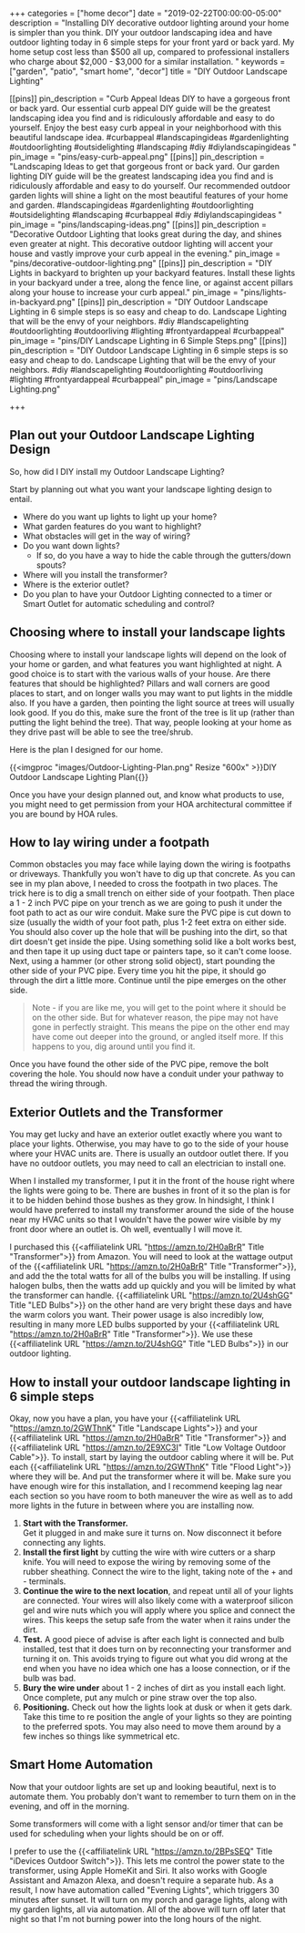 +++
categories = ["home decor"]
date = "2019-02-22T00:00:00-05:00"
description = "Installing DIY decorative outdoor lighting around your home is simpler than you think.  DIY your outdoor landscaping idea and have outdoor lighting today in 6 simple steps for your front yard or back yard.  My home setup cost less than $500 all up, compared to professional installers who charge about $2,000 - $3,000 for a similar installation. "
keywords = ["garden", "patio", "smart home", "decor"]
title = "DIY Outdoor Landscape Lighting"

[[pins]]
pin_description = "Curb Appeal Ideas DIY to have a gorgeous front or back yard.  Our essential curb appeal DIY guide will be the greatest landscaping idea you find and is ridiculously affordable and easy to do yourself. Enjoy the best easy curb appeal in your neighborhood with this beautiful landscape idea. #curbappeal #landscapingideas #gardenlighting #outdoorlighting #outsidelighting #landscaping  #diy #diylandscapingideas  "
pin_image = "pins/easy-curb-appeal.png"
[[pins]]
pin_description = "Landscaping Ideas to get that gorgeous front or back yard.  Our garden lighting DIY guide will be the greatest landscaping idea you find and is ridiculously affordable and easy to do yourself. Our recommended outdoor garden lights will shine a light on the most beautiful features of your home and garden. #landscapingideas #gardenlighting #outdoorlighting #outsidelighting #landscaping #curbappeal #diy #diylandscapingideas  "
pin_image = "pins/landscaping-ideas.png"
[[pins]]
pin_description = "Decorative Outdoor Lighting that looks great during the day, and shines even greater at night.  This decorative outdoor lighting will accent your house and vastly improve your curb appeal in the evening."
pin_image = "pins/decorative-outdoor-lighting.png"
[[pins]]
pin_description = "DIY Lights in backyard to brighten up your backyard features.  Install these lights in your backyard under a tree, along the fence line, or against accent pillars along your house to increase your curb appeal."
pin_image = "pins/lights-in-backyard.png"
[[pins]]
pin_description = "DIY Outdoor Landscape Lighting in 6 simple steps is so easy and cheap to do. Landscape Lighting that will be the envy of your neighbors. #diy #landscapelighting #outdoorlighting #outdoorliving #lighting #frontyardappeal #curbappeal"
pin_image = "pins/DIY Landscape Lighting in 6 Simple Steps.png"
[[pins]]
pin_description = "DIY Outdoor Landscape Lighting in 6 simple steps is so easy and cheap to do. Landscape Lighting that will be the envy of your neighbors. #diy #landscapelighting #outdoorlighting #outdoorliving #lighting #frontyardappeal #curbappeal"
pin_image = "pins/Landscape Lighting.png"

+++
## Plan out your Outdoor Landscape Lighting Design

So, how did I DIY install my Outdoor Landscape Lighting?

Start by planning out what you want your landscape lighting design to entail.

* Where do you want up lights to light up your home?
* What garden features do you want to highlight?
* What obstacles will get in the way of wiring?
* Do you want down lights?
  * If so, do you have a way to hide the cable through the gutters/down spouts?
* Where will you install the transformer?
* Where is the exterior outlet?
* Do you plan to have your Outdoor Lighting connected to a timer or Smart Outlet for automatic scheduling and control?

## Choosing where to install your landscape lights

Choosing where to install your landscape lights will depend on the look of your home or garden, and what features you want highlighted at night.  A good choice is to start with the various walls of your house.  Are there features that should be highlighted?  Pillars and wall corners are good places to start, and on longer walls you may want to put lights in the middle also.  If you have a garden, then pointing the light source at trees will usually look good.  If you do this, make sure the front of the tree is lit up (rather than putting the light behind the tree).  That way, people looking at your home as they drive past will be able to see the tree/shrub.

Here is the plan I designed for our home.

{{<imgproc "images/Outdoor-Lighting-Plan.png" Resize "600x" >}}DIY Outdoor Landscape Lighting Plan{{</imgproc>}}

Once you have your design planned out, and know what products to use, you might need to get permission from your HOA architectural committee if you are bound by HOA rules.

## How to lay wiring under a footpath

Common obstacles you may face while laying down the wiring is footpaths or driveways.  Thankfully you won't have to dig up that concrete.  As you can see in my plan above, I needed to cross the footpath in two places.  The trick here is to dig a small trench on either side of your footpath.  Then place a 1 - 2 inch PVC pipe on your trench as we are going to push it under the foot path to act as our wire conduit.  Make sure the PVC pipe is cut down to size (usually the width of your foot path, plus 1-2 feet extra on either side. You should also cover up the hole that will be pushing into the dirt, so that dirt doesn't get inside the pipe.  Using something solid like a bolt works best, and then tape it up using duct tape or painters tape, so it can't come loose.  Next, using a hammer (or other strong solid object), start pounding the other side of your PVC pipe.  Every time you hit the pipe, it should go through the dirt a little more.  Continue until the pipe emerges on the other side.

> Note - if you are like me, you will get to the point where it should be on the other side.  But for whatever reason, the pipe may not have gone in perfectly straight.  This means the pipe on the other end may have come out deeper into the ground, or angled itself more.  If this happens to you, dig around until you find it.

Once you have found the other side of the PVC pipe, remove the bolt covering the hole.  You should now have a conduit under your pathway to thread the wiring through.

## Exterior Outlets and the Transformer

You may get lucky and have an exterior outlet exactly where you want to place your lights.  Otherwise, you may have to go to the side of your house where your HVAC units are.  There is usually an outdoor outlet there.  If you have no outdoor outlets, you may need to call an electrician to install one.

When I installed my transformer, I put it in the front of the house right where the lights were going to be. There are bushes in front of it so the plan is for it to be hidden behind those bushes as they grow. In hindsight, I think I would have preferred to install my transformer around the side of the house near my HVAC units so that I wouldn't have the power wire visible by my front door where an outlet is.  Oh well, eventually I will move it.

I purchased this {{<affiliatelink URL "https://amzn.to/2H0aBrR" Title "Transformer">}} from Amazon.  You will need to look at the wattage output of the {{<affiliatelink URL "https://amzn.to/2H0aBrR" Title "Transformer">}}, and add the the total watts for all of the bulbs you will be installing.  If using halogen bulbs, then the watts add up quickly and you will be limited by what the transformer can handle.  {{<affiliatelink URL "https://amzn.to/2U4shGG" Title "LED Bulbs">}} on the other hand are very bright these days and have the warm colors you want.  Their power usage is also incredibly low, resulting in many more LED bulbs supported by your {{<affiliatelink URL "https://amzn.to/2H0aBrR" Title "Transformer">}}.  We use these {{<affiliatelink URL "https://amzn.to/2U4shGG" Title "LED Bulbs">}}  in our outdoor lighting.

## How to install your outdoor landscape lighting in 6 simple steps

Okay, now you have a plan, you have your {{<affiliatelink URL "https://amzn.to/2GWThnK" Title "Landscape Lights">}} and your {{<affiliatelink URL "https://amzn.to/2H0aBrR" Title "Transformer">}} and {{<affiliatelink URL "https://amzn.to/2E9XC3I" Title "Low Voltage Outdoor Cable">}}.  To install, start by laying the outdoor cabling where it will be.  Put each {{<affiliatelink URL "https://amzn.to/2GWThnK" Title "Flood Light">}} where they will be.  And put the transformer where it will be.  Make sure you have enough wire for this installation, and I recommend keeping lag near each section so you have room to both maneuver the wire as well as to add more lights in the future in between where you are installing now.

1. **Start with the Transformer.**    
   Get it plugged in and make sure it turns on.  Now disconnect it before connecting any lights.
2. **Install the first light** by cutting the wire with wire cutters or a sharp knife.  You will need to expose the wiring by removing some of the rubber sheathing.  Connect the wire to the light, taking note of the + and - terminals.  
3. **Continue the wire to the next location**, and repeat until all of your lights are connected.  Your wires will also likely come with a waterproof silicon gel and wire nuts which you will apply where you splice and connect the wires.  This keeps the setup safe from the water when it rains under the dirt.
4. **Test.**  A good piece of advise is after each light is connected and bulb installed, test that it does turn on by reconnecting your transformer and turning it on.  This avoids trying to figure out what you did wrong at the end when you have no idea which one has a loose connection, or if the bulb was bad.
5. **Bury the wire under** about 1 - 2 inches of dirt as you install each light.  Once complete, put any mulch or pine straw over the top also.
6. **Positioning.**  Check out how the lights look at dusk or when it gets dark.  Take this time to re position the angle of your lights so they are pointing to the preferred spots.  You may also need to move them around by a few inches so things like symmetrical etc.

## Smart Home Automation

Now that your outdoor lights are set up and looking beautiful, next is to automate them.  You probably don't want to remember to turn them on in the evening, and off in the morning.

Some transformers will come with a light sensor and/or timer that can be used for scheduling when your lights should be on or off.

I prefer to use the {{<affiliatelink URL "https://amzn.to/2BPsSEQ" Title "iDevices Outdoor Switch">}}.  This lets me control the power state to the transformer, using Apple HomeKit and Siri.  It also works with Google Assistant and Amazon Alexa, and doesn't require a separate hub.  As a result, I now have automation called "Evening Lights", which triggers 30 minutes after sunset.  It will turn on my porch and garage lights, along with my garden lights, all via automation.  All of the above will turn off later that night so that I'm not burning power into the long hours of the night.

